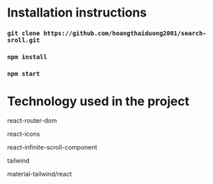 # Installation instructions

### `git clone https://github.com/hoangthaiduong2001/search-sroll.git`

### `npm install`

### `npm start`

# Technology used in the project

react-router-dom

react-icons

react-infinite-scroll-component

tailwind

material-tailwind/react
